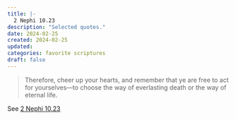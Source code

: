 ```yaml
---
title: |-
  2 Nephi 10.23
description: "Selected quotes."
date: 2024-02-25
created: 2024-02-25
updated: 
categories: favorite scriptures
draft: false
---
```


> Therefore, cheer up your hearts, and remember that ye are free to act for yourselves—to choose the way of everlasting death or the way of eternal life.

See [2 Nephi 10.23](https://www.churchofjesuschrist.org/study/scriptures/bofm/2-ne/10?id=p23&lang=eng#p23)